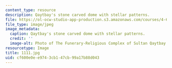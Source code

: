```yaml
---
content_type: resource
description: Qaytbay's stone carved dome with stellar patterns.
file: https://ol-ocw-studio-app-production.s3.amazonaws.com/courses/4-614-religious-architecture-and-islamic-cultures-fall-2002/cf600e0ee9743cb147cb99a17b88d043_1111.jpg
file_type: image/jpeg
image_metadata:
  caption: Qaytbay's stone carved dome with stellar patterns.
  credit: ''
  image-alt: Photo of The Funerary-Religious Complex of Sultan Qaytbay
resourcetype: Image
title: 1111.jpg
uid: cf600e0e-e974-3cb1-47cb-99a17b88d043
---
```

